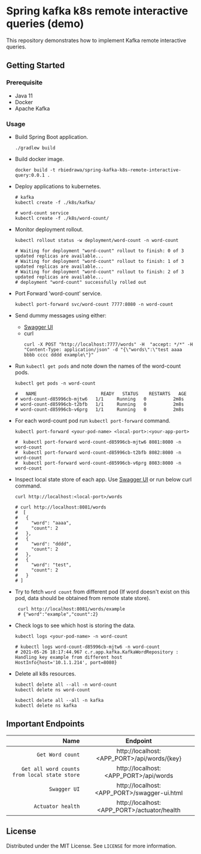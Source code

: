 # Spring kafka k8s remote interactive queries (demo)

This repository demonstrates how to implement Kafka remote interactive queries.

## Getting Started

### Prerequisite

* Java 11
* Docker
* Apache Kafka

### Usage

* Build Spring Boot application.
  ```shell
  ./gradlew build
  ```
  
* Build docker image.
  ```shell 
  docker build -t rbiedrawa/spring-kafka-k8s-remote-interactive-query:0.0.1 .
  ```

* Deploy applications to kubernetes.
  ```shell
  # kafka 
  kubectl create -f ./k8s/kafka/
  
  # word-count service
  kubectl create -f ./k8s/word-count/
  ```

* Monitor deployment rollout.
  ```shell
  kubectl rollout status -w deployment/word-count -n word-count
  
  # Waiting for deployment "word-count" rollout to finish: 0 of 3 updated replicas are available...
  # Waiting for deployment "word-count" rollout to finish: 1 of 3 updated replicas are available...
  # Waiting for deployment "word-count" rollout to finish: 2 of 3 updated replicas are available...
  # deployment "word-count" successfully rolled out
  ```

* Port Forward 'word-count' service.
  ```shell
  kubectl port-forward svc/word-count 7777:8080 -n word-count
  ```

* Send dummy messages using either:
    * [Swagger UI](http://localhost:7777/swagger-ui.html)
    * curl
      ```shell
      curl -X POST "http://localhost:7777/words" -H  "accept: */*" -H  "Content-Type: application/json" -d "{\"words\":\"test aaaa bbbb cccc dddd example\"}"
      ```

* Run `kubectl get pods` and note down the names of the word-count pods.
  ```shell
  kubectl get pods -n word-count
  
  #   NAME                        READY   STATUS    RESTARTS   AGE
  # word-count-d85996cb-mjtw6   1/1     Running   0          2m8s
  # word-count-d85996cb-t2bfb   1/1     Running   0          2m8s
  # word-count-d85996cb-v6prg   1/1     Running   0          2m8s
  ```

* For each word-count pod run `kubectl port-forward` command.
  ```shell
  kubectl port-forward <your-pod-name> <local-port>:<your-app-port>
  
  #  kubectl port-forward word-count-d85996cb-mjtw6 8081:8080 -n word-count
  #  kubectl port-forward word-count-d85996cb-t2bfb 8082:8080 -n word-count
  #  kubectl port-forward word-count-d85996cb-v6prg 8083:8080 -n word-count
  ```

* Inspect local state store of each app. Use [Swagger UI](http://localhost:7777/swagger-ui.html) or run below curl
  command.
  ```shell
  curl http://localhost:<local-port>/words
  
  # curl http://localhost:8081/words
  #  [
  #   {
  #     "word": "aaaa",
  #     "count": 2
  #   },
  #   {
  #     "word": "dddd",
  #     "count": 2
  #   },
  #   {
  #     "word": "test",
  #     "count": 2
  #   }
  # ]
  ```

* Try to fetch `word count` from different pod (If word doesn't exist on this pod, data should be obtained from remote
  state store).
  ```shell
   curl http://localhost:8081/words/example
   # {"word":"example","count":2}
  ```

* Check logs to see which host is storing the data.
  ```shell
  kubectl logs <your-pod-name> -n word-count
  
  # kubectl logs word-count-d85996cb-mjtw6 -n word-count
  # 2021-05-26 18:17:44.967 c.r.app.kafka.KafkaWordRepository : Handling key example from different host HostInfo{host='10.1.1.214', port=8080}
  ```

* Delete all k8s resources.
  ```shell
  kubectl delete all --all -n word-count
  kubectl delete ns word-count
  
  kubectl delete all --all -n kafka
  kubectl delete ns kafka
  ```

## Important Endpoints

| Name | Endpoint | 
| -------------:|:--------:|
| `Get Word count` | http://localhost:<APP_PORT>/api/words/{key} |
| `Get all word counts from local state store` | http://localhost:<APP_PORT>/api/words |
| `Swagger UI` | http://localhost:<APP_PORT>/swagger-ui.html |
| `Actuator health` | http://localhost:<APP_PORT>/actuator/health |

## License

Distributed under the MIT License. See `LICENSE` for more information.
